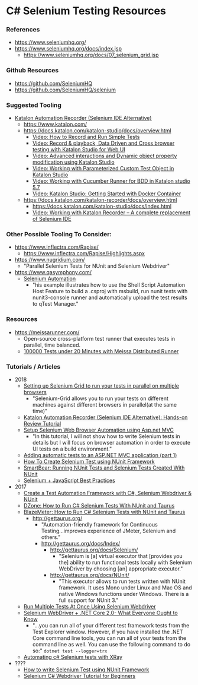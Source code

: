 
C# Selenium Testing Resources
====

### References
* https://www.seleniumhq.org/
* https://www.seleniumhq.org/docs/index.jsp
  * https://www.seleniumhq.org/docs/07_selenium_grid.jsp


### Github Resources
* https://github.com/SeleniumHQ
* https://github.com/SeleniumHQ/selenium



### Suggested Tooling
* [Katalon Automation Recorder (Selenium IDE Alternative)](https://chrome.google.com/webstore/detail/katalon-recorder-selenium/ljdobmomdgdljniojadhoplhkpialdid?hl=en-US)
  * https://www.katalon.com/
  * https://docs.katalon.com/katalon-studio/docs/overview.html
    * [Video: How to Record and Run Simple Tests](https://docs.katalon.com/katalon-studio/videos/katalon_recorder_introduction.html)
    * [Video: Record & playback, Data Driven and Cross browser testing with Katalon Studio for Web UI](https://docs.katalon.com/katalon-studio/videos/record_playback_data_driven_cross_browser_testing_katalon_studio_web_ui.html)
    * [Video: Advanced interactions and Dynamic object property modification using Katalon Studio](https://docs.katalon.com/katalon-studio/videos/advanced_interactions_dynamic_object_property_modification_using_katalon_studio.html)
    * [Video: Working with Parameterized Custom Test Object in Katalon Studio](https://docs.katalon.com/katalon-studio/videos/working_parameterized_custom_test_object_katalon_studio.html)
    * [Video: Working with Cucumber Runner for BDD in Katalon studio 5.7](https://docs.katalon.com/katalon-studio/videos/cucumber_runner_bdd.html)
    * [Video: Katalon Studio: Getting Started with Docker Container](https://docs.katalon.com/katalon-studio/videos/katalon_run_docker_container.html)
  * https://docs.katalon.com/katalon-recorder/docs/overview.html
    * https://docs.katalon.com/katalon-studio/docs/index.html
    * [Video: Working with Katalon Recorder – A complete replacement of Selenium IDE](https://docs.katalon.com/katalon-studio/videos/working_with_katalon_recorder.html)



### Other Possible Tooling To Consider:
* https://www.inflectra.com/Rapise/
  * https://www.inflectra.com/Rapise/Highlights.aspx
* https://www.nugridium.com/
  * "Parallel Selenium Tests for NUnit and Selenium Webdriver"
* https://www.qasymphony.com/
  * [Selenium Automation](https://support.qasymphony.com/hc/en-us/articles/360007532612-Selenium-Automation) 
    * "his example illustrates how to use the Shell Script Automation Host Feature to build a .csproj with msbuild, run nunit tests with nunit3-console runner and automatically upload the test results to qTest Manager."


### Resources
* https://meissarunner.com/
  * Open-source cross-platform test runner that executes tests in parallel, time balanced.
  * [100000 Tests under 20 Minutes with Meissa Distributed Runner](https://www.automatetheplanet.com/100000-tests-meissa-distributed-runner/)



### Tutorials / Articles
* 2018
  * [Setting up Selenium Grid to run your tests in parallel on multiple browsers](https://www.codementor.io/olawalealadeusi896/setting-up-selenium-grid-to-run-your-tests-in-parallel-on-multiple-browsers-kl6vqi83a)
    * "Selenium-Grid allows you to run your tests on different machines against different browsers in parallel(at the same time)"
  * [Katalon Automation Recorder (Selenium IDE Alternative): Hands-on Review Tutorial](https://www.softwaretestinghelp.com/katalon-automation-recorder-review-tutorial/)
  * [Setup Selenium Web Browser Automation using Asp.net MVC](https://logcorner.com/setup-selenium-web-browser-automation-and-asp-net-mvc/)
    * "In this tutorial, I will not show how to write Selenium tests in details but I will focus on browser automation in order to execute UI tests on a build environment."
  * [Adding automatic tests to an ASP.NET MVC application (part 1)](https://medium.com/metrosystemsro/adding-automatic-tests-to-an-asp-net-mvc-application-part-1-930c7df11f5b)
  * [How To Create Selenium Test using NUnit Framework](http://learn-automation.com/selenium-test-using-nunit-framework/)
  * [SmartBear: Running NUnit Tests and Selenium Tests Created With NUnit](https://support.smartbear.com/testcomplete/docs/working-with/integration/unit-test-frameworks/nunit/running.html)
  * [Selenium + JavaScript Best Practices](https://blog.testproject.io/2018/03/08/selenium-javascript-best-practices/)
* 2017
  * [Create a Test Automation Framework with C#, Selenium Webdriver & NUnit](https://blog.testproject.io/2017/02/09/create-selenium-test-automation-framework-c-selenium-nunit/)
  * [DZone: How to Run C# Selenium Tests With NUnit and Taurus](https://dzone.com/articles/how-to-run-c-selenium-tests-with-nunit-and-taurus)
  * [BlazeMeter: How to Run C# Selenium Tests with NUnit and Taurus](https://www.blazemeter.com/blog/how-to-run-c-selenium-tests-with-nunit-and-taurus)
    * http://gettaurus.org/
      * "Automation-friendly framework for Continuous Testing...improves experience of JMeter, Selenium and others."
      * http://gettaurus.org/docs/Index/
        * http://gettaurus.org/docs/Selenium/
          * "Selenium is [a] virtual executor that [provides you the] ability to run functional tests locally with Selenium WebDriver by choosing [an] appropriate executor."
        * http://gettaurus.org/docs/NUnit/
          * "This executor allows to run tests written with NUnit framework. It uses Mono under Linux and Mac OS and native Windows functions under Windows. There is a full support for NUnit 3."
  * [Run Multiple Tests At Once Using Selenium Webdriver](https://www.utest.com/articles/run-multiple-tests-at-once-using-selenium-webdriver)
  * [Selenium WebDriver + .NET Core 2.0- What Everyone Ought to Know](https://www.automatetheplanet.com/webdriver-dotnetcore2/)
    * "...you can run all of your different test framework tests from the Test Explorer window. However, if you have installed the .NET Core command line tools, you can run all of your tests from the command line as well. You can use the following command to do so:" ```dotnet test --logger=trx```
  * [Automating c# Selenium tests with XRay](https://community.atlassian.com/t5/Marketplace-Apps-questions/Automating-c-Selenium-tests-with-XRay/qaq-p/611400)
* ????
  * [How to write Selenium Test using NUnit Framework](http://toolsqa.com/selenium-webdriver/c-sharp/how-to-write-selenium-test-using-nunit-framework/)
  * [Selenium C# Webdriver Tutorial for Beginners](https://www.guru99.com/selenium-csharp-tutorial.html) 

